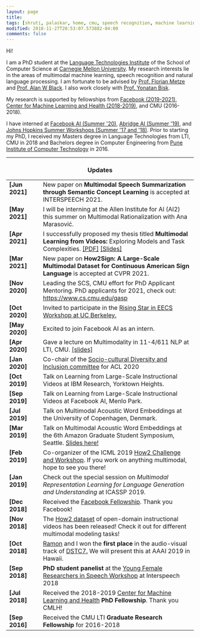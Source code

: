 ```yaml
---
layout: page
title: 
tags: [shruti, palaskar, home, cmu, speech recognition, machine learning, natural language processing, graduate, carnegie mellon]
modified: 2018-11-27T20:53:07.573882-04:00
comments: false
---
```


Hi!

I am a PhD student at the [Language Technologies Institute](http://www.lti.cs.cmu.edu/) of the School of Computer Science at [Carnegie Mellon University](http://www.cmu.edu/). My research interests lie in the areas of multimodal machine learning, speech recognition and natural language processing. I am fortunate to be advised by [Prof. Florian Metze](http://www.cs.cmu.edu/~fmetze/interACT/Home.html) and [Prof. Alan W Black](http://www.cs.cmu.edu/~awb/). I also work closely with [Prof. Yonatan Bisk](https://yonatanbisk.com).

My research is supported by fellowships from [Facebook (2019-2021)](https://research.fb.com/blog/2019/01/announcing-the-2019-facebook-fellows-and-emerging-scholars/), [Center for Machine Learning and Health (2018-2019)](https://www.cs.cmu.edu/cmlh-fellows_2018), and CMU (2016-2018).

I have interned at [Facebook AI (Summer '20)](https://ai.facebook.com/research/speech-and-audio), [Abridge AI (Summer '19)](https://www.abridge.com), and [Johns Hopkins Summer Workshops (Summer '17 and '18)](https://www.clsp.jhu.edu/workshops/18-workshop/). Prior to starting my PhD, I received my Masters degree in Language Technologies from LTI, CMU in 2018 and Bachelors degree in Computer Engineering from [Pune Institute of Computer Technology](https://pict.edu) in 2016. 
 

----

<h3 align="center">Updates</h3>
<table class='news-table'>
    <col width="18%">
    <col width="82%">
    <tr>
        <td valign="top"><strong>[Jun 2021]</strong></td>
        <td>New paper on <strong>Multimodal Speech Summarization through Semantic Concept Learning</strong> is accepted at INTERSPEECH 2021. 
        </td>
    </tr>
    <tr>
        <td valign="top"><strong>[May 2021]</strong></td>
        <td>I will be interning at the Allen Institute for AI (AI2) this summer on Multimodal Rationalization with Ana Marasović.
        </td>
    </tr>
    <tr>
        <td valign="top"><strong>[Apr 2021]</strong></td>
        <td>I successfully proposed my thesis titled <strong>Multimodal Learning from Videos:</strong> Exploring Models and Task Complexities. <a href="files/thesis_proposal.pdf">[PDF]</a>  <a href="files/thesis_proposal_slides.pdf">[Slides]</a>  
        </td>
    </tr>
    <tr>
        <td valign="top"><strong>[Mar 2021]</strong></td>
        <td>New paper on <strong>How2Sign: A Large-Scale Multimodal Dataset for Continuous American Sign Language</strong> is accepted at CVPR 2021.
        </td>
    </tr>
     <tr>
        <td valign="top"><strong>[Nov 2020]</strong></td>
        <td>Leading the SCS, CMU effort for PhD Applicant Mentoring. PhD applicants for 2021, check out:  <a href="https://www.cs.cmu.edu/gasp">https://www.cs.cmu.edu/gasp</a>
        </td>
    </tr>
    <tr>
        <td valign="top"><strong>[Oct 2020]</strong></td>
        <td>Invited to participate in the <a href="https://www2.eecs.berkeley.edu/risingstars/2020/participants/palaskar.shtml">Rising Star in EECS Workshop at UC Berkeley.</a>
        </td>
    </tr>
    <tr>
        <td valign="top"><strong>[May 2020]</strong></td>
        <td>Excited to join Facebook AI as an intern.
        </td>
    </tr>
    <tr>
        <td valign="top"><strong>[Apr 2020]</strong></td>
        <td>Gave a lecture on Multimodality in 11-4/611 NLP at LTI, CMU. <a href="files/[11-4_611] Multimodality-compressed.pdf">[slides]</a>
        </td>
    </tr>
 <tr>
        <td valign="top"><strong>[Jan 2020]</strong></td>
        <td>Co-chair of the <a href="https://acl2020.org/blog/diversity-and-inclusion">Socio-cultural Diversity and Inclusion committee</a> for ACL 2020
        </td>
    </tr>
 <tr>
        <td valign="top"><strong>[Oct 2019]</strong></td>
        <td>Talk on Learning from Large-Scale Instructional Videos at IBM Research, Yorktown Heights.
        </td>
    </tr>
    <tr>
        <td valign="top"><strong>[Sep 2019]</strong></td>
        <td>Talk on Learning from Large-Scale Instructional Videos at Facebook AI, Menlo Park.
        </td>
    </tr>
    <tr>
        <td valign="top"><strong>[Jul 2019]</strong></td>
        <td>Talk on Multimodal Acoustic Word Embeddings at the University of Copenhagen, Denmark.
        </td>
    </tr>
    <tr>
        <td valign="top"><strong>[Mar 2019]</strong></td>
        <td>Talk on Multimodal Acoustic Word Embeddings at the 6th Amazon Graduate Student Symposium, Seattle. <a href="files/amazon-gradsymposium.pdf">Slides here!</a>
        </td>
    </tr>
    <tr>
        <td valign="top"><strong>[Feb 2019]</strong></td>
        <td>Co-organizer of the ICML 2019 <a href="https://srvk.github.io/how2-dataset/icml2019-challenge.html">How2 Challenge and Workshop</a>. If you work on anything multimodal, hope to see you there!
        </td>
    </tr>
    <tr>
        <td valign="top"><strong>[Jan 2019]</strong></td>
        <td>Check out the special session on <i>Multimodal Representation Learning for Language Generation and Understanding</i> at ICASSP 2019.
        </td>
    </tr>
    <tr>
        <td valign="top"><strong>[Dec 2018]</strong></td>
        <td>Received the <a href="https://research.fb.com/programs/fellowship/">Facebook Fellowship</a>. Thank you Facebook!
        </td>
    </tr>
    <tr>
        <td valign="top"><strong>[Nov 2018]</strong></td>
        <td>The <a href="https://github.com/srvk/how2-dataset">How2 dataset</a> of open-domain instructional videos has been released! Check it out for different multimodal modeling tasks!
        </td>
    </tr>
    <tr>
        <td valign="top"><strong>[Oct 2018]</strong></td>
        <td><a href="http://www.cs.cmu.edu/~ramons/">Ramon</a> and I won the <b>first place</b> in the audio-visual track of <a href="http://workshop.colips.org/dstc7/">DSTC7.</a> We will present this at AAAI 2019 in Hawaii.</td>
    </tr>
    <tr>
        <td valign="top"><strong>[Sep 2018]</strong></td>
        <td> <b>PhD student panelist</b> at the <a href="https://sites.google.com/view/yfrsw2018/home">Young Female Researchers in Speech Workshop</a> at Interspeech 2018</td>
    </tr>
    <tr>
        <td valign="top"><strong>[Jul 2018]</strong></td>
        <td>Received the 2018-2019 <a href="https://www.cs.cmu.edu/cmlh-fellows_2018">Center for Machine Learning and Health</a> <b>PhD Fellowship</b>. Thank you CMLH!</td>
    </tr>
    <tr>
        <td valign="top"><strong>[Sep 2016]</strong></td>
        <td>Received the CMU LTI <b>Graduate Research Fellowship</b> for 2016-2018</td>
    </tr>
</table>

